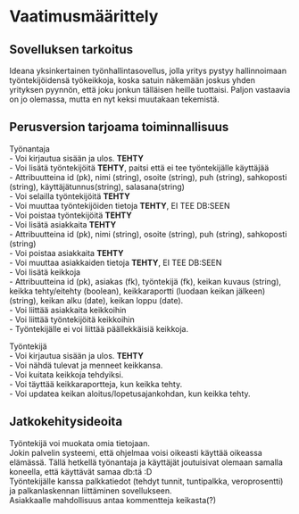 # Vaatimusmäärittely

## Sovelluksen tarkoitus

Ideana yksinkertainen työnhallintasovellus, jolla yritys pystyy hallinnoimaan työntekijöidensä työkeikkoja, koska satuin näkemään joskus yhden yrityksen pyynnön, että joku jonkun tälläisen heille tuottaisi. Paljon vastaavia on jo olemassa, mutta en nyt keksi muutakaan tekemistä.

## Perusversion tarjoama toiminnallisuus

Työnantaja    
    - Voi kirjautua sisään ja ulos. **TEHTY**  
    - Voi lisätä työntekijöitä   **TEHTY**, paitsi että ei tee työntekijälle käyttäjää   
        - Attribuutteina id (pk), nimi (string), osoite (string), puh (string), sahkoposti (string), käyttäjätunnus(string), salasana(string)   
    - Voi selailla työntekijöitä   **TEHTY**   
    - Voi muuttaa työntekijöiden tietoja **TEHTY**, EI TEE DB:SEEN  
    - Voi poistaa työntekijöitä **TEHTY**   
    - Voi lisätä asiakkaita   **TEHTY**  
        - Attribuutteina id (pk), nimi (string), osoite (string), puh (string), sahkoposti (string)   
    - Voi poistaa asiakkaita **TEHTY**  
    - Voi muuttaa asiakkaiden tietoja **TEHTY**, EI TEE DB:SEEN  
    - Voi lisätä keikkoja   
        - Attribuutteina id (pk), asiakas (fk), työntekijä (fk), keikan kuvaus (string), keikka tehty/eitehty (boolean), keikkaraportti (luodaan keikan jälkeen)(string), keikan alku (date), keikan loppu (date).   
    - Voi liittää asiakkaita keikkoihin   
    - Voi liittää työntekijöitä keikkoihin   
        - Työntekijälle ei voi liittää päällekkäisiä keikkoja.   

Työntekijä   
    - Voi kirjautua sisään ja ulos.    **TEHTY**  
    - Voi nähdä tulevat ja menneet keikkansa.   
    - Voi kuitata keikkoja tehdyiksi.   
    - Voi täyttää keikkaraportteja, kun keikka tehty.   
    - Voi updatea keikan aloitus/lopetusajankohdan, kun keikka tehty.   


## Jatkokehitysideoita

Työntekijä voi muokata omia tietojaan.   
Jokin palvelin systeemi, että ohjelmaa voisi oikeasti käyttää oikeassa elämässä. Tällä hetkellä työnantaja ja käyttäjät joutuisivat olemaan samalla koneella, että käyttävät samaa db:tä :D   
Työntekijälle kanssa palkkatiedot (tehdyt tunnit, tuntipalkka, veroprosentti) ja palkanlaskennan liittäminen sovellukseen.   
Asiakkaalle mahdollisuus antaa kommentteja keikasta(?)   


